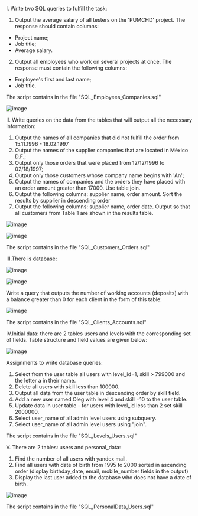 I. Write two SQL queries to fulfill the task:
1. Output the average salary of all testers on the 'PUMCHD' project.
The response should contain columns:
- Project name;
- Job title;
- Average salary.
2. Output all employees who work on several projects at once.
The response must contain the following columns:
- Employee's first and last name;
- Job title.

The script contains in the file "SQL_Employees_Companies.sql"

![image](https://github.com/mityaMz1998/git-TrainingSQL/assets/100907269/40ba4a95-e517-49d3-9f4b-65f47d1b1854)


II. Write queries on the data from the tables that will output all the necessary information:
1.	Output the names of all companies that did not fulfill the order from 15.11.1996 - 18.02.1997 
2.	Output the names of the supplier companies that are located in México D.F.;
3.	Output only those orders that were placed from 12/12/1996 to 02/18/1997;
4.	Output only those customers whose company name begins with 'An';
5.	Output the names of companies and the orders they have placed with an order amount greater than 17000. Use table join.
6.	Output the following columns: supplier name, order amount. Sort the results by supplier in descending order
7.	Output the following columns: supplier name, order date. Output so that all customers from Table 1 are shown in the results table.

![image](https://github.com/mityaMz1998/git-TrainingSQL/assets/100907269/96acae5f-0302-49b5-886e-3439d8becfe9)

![image](https://github.com/mityaMz1998/git-TrainingSQL/assets/100907269/f68b00ba-4c45-497a-bf0d-74ff6c3e100b)

The script contains in the file "SQL_Customers_Orders.sql"



III.There is database:

![image](https://github.com/mityaMz1998/git-TrainingSQL/assets/100907269/5099efad-90d0-4395-afbd-3a4661ac5d8a)

![image](https://github.com/mityaMz1998/git-TrainingSQL/assets/100907269/29dc6804-c83f-4fb0-ba52-13886da9b8d1)

Write a query that outputs the number of working accounts (deposits) with a balance greater than 0 for each client in the form of this table:

![image](https://github.com/mityaMz1998/git-TrainingSQL/assets/100907269/e962953c-62c1-4922-87b9-b3a9c5a57af7)

The script contains in the file "SQL_Clients_Accounts.sql"


IV.Initial data: there are 2 tables users and levels with the corresponding set of fields. Table structure and field values are given below:

![image](https://github.com/mityaMz1998/git-TrainingSQL/assets/100907269/6afbd1a8-2486-4c98-beba-20cd1cac903d)

Assignments to write database queries:
1. Select from the user table all users with level_id=1, skill > 799000 and the letter a in their name.
2. Delete all users with skill less than 100000.
3. Output all data from the user table in descending order by skill field.
4. Add a new user named Oleg with level 4 and skill =10 to the user table.
5. Update data in user table - for users with level_id less than 2 set skill 2000000.
6. Select user_name of all admin level users using subquery.
7. Select user_name of all admin level users using "join".

The script contains in the file "SQL_Levels_Users.sql"


V. There are 2 tables: users and personal_data:
1. Find the number of all users with yandex mail.
2. Find all users with date of birth from 1995 to 2000 sorted in ascending order (display birthday_date, email, mobile_number fields in the output)
3. Display the last user added to the database who does not have a date of birth.

![image](https://github.com/mityaMz1998/git-TrainingSQL/assets/100907269/698ccaf7-6abf-4e45-b018-d60b77c3dc8e)

The script contains in the file "SQL_PersonalData_Users.sql"
